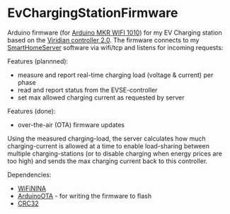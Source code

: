 # EvChargingStationFirmware
Arduino firmware (for [Arduino MKR WIFI 1010](https://store.arduino.cc/arduino-mkr-wifi-1010)) for my EV Charging station based on the [Viridian controller 2.0](https://ecoharmony.co.uk/collections/evse-protocol-controller/products/evse-protocol-controller-2-0). The firmware connects to my [SmartHomeServer](https://github.com/sebdehne/SmartHomeServer) software via wifi/tcp and listens for incoming requests:

Features (plannned):
- measure and report real-time charging load (voltage & current) per phase
- read and report status from the EVSE-controller
- set max allowed charging current as requested by server

Features (done):
- over-the-air (OTA) firmware updates

Using the measured charging-load, the server calculates how much charging-current is allowed at a time to enable load-sharing between multiple charging-stations (or to disable charging when energy prices are too high) and sends the max charging current back to this controller.


Dependencies:
- [WiFiNINA](https://github.com/arduino-libraries/WiFiNINA)
- [ArduinoOTA](https://github.com/jandrassy/ArduinoOTA) - for writing the firmware to flash
- [CRC32](https://github.com/bakercp/CRC32)
